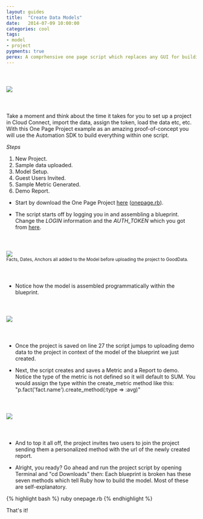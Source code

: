 ```yaml
---
layout: guides
title:  "Create Data Models"
date:   2014-07-09 10:00:00
categories: cool
tags:
- model
- project
pygments: true
perex: A comprhensive one page script which replaces any GUI for building an entire project creating a model, uploading data, and inviting users.
---
```


<div style="padding-top: 40px; padding-bottom: 40px;">
<div class="center">
<img class="tutorial" src="https://gallery.mailchimp.com/cc49eba2c07a5a3f516bf3fed/images/fdee369d-30bb-4897-bf44-6bfdbdec0662.png">
<div>
</div>
</div>
</div>

Take a moment and think about the time it takes for you to set up a project in Cloud Connect, import the data, assign the token, load the data etc, etc. With this One Page Project example as an amazing proof-of-concept you will use the Automation SDK to build everything within one script.

*Steps*
1. New Project.
2. Sample data uploaded.
3. Model Setup.
4. Guest Users Invited.
5. Sample Metric Generated.
6. Demo Report.

- Start by download the One Page Project [here](https://s3.amazonaws.com/xnh/onepage.rb) ([onepage.rb](https://s3.amazonaws.com/xnh/onepage.rb)).

- The script starts off by logging you in and assembling a blueprint. Change the *LOGIN* information and the *AUTH_TOKEN* which you got from [here](https://developer.gooddata.com/trial/).

<div style="padding-top: 40px; padding-bottom: 40px;">
<div class="center">
<img class="tutorial" src="https://gallery.mailchimp.com/cc49eba2c07a5a3f516bf3fed/images/555a8b0f-8feb-47da-85d3-317b9ff69d4a.png">
<div>
<small>Facts, Dates, Anchors all added to the Model before uploading the project to GoodData.</small></div>
</div>
</div>

- Notice how the model is assembled programmatically within the blueprint.

<div style="padding-top: 40px; padding-bottom: 40px;">
<div class="center">
<img class="tutorial" src="https://gallery.mailchimp.com/cc49eba2c07a5a3f516bf3fed/images/c3523365-e6df-463f-a99a-e87a55cfe467.png">
<div>
</div>
</div>
</div>

- Once the project is saved on line 27 the script jumps to uploading demo data to the project in context of the model of the blueprint we just created.

- Next, the script creates and saves a Metric and a Report to demo. Notice the type of the metric is not defined so it will default to SUM. You would assign the type within the create_metric method like this: "p.fact('fact.name').create_method(:type => :avg)"

<div style="padding-top: 40px; padding-bottom: 40px;">
<div class="center">
<img class="tutorial" src="https://gallery.mailchimp.com/cc49eba2c07a5a3f516bf3fed/images/601f45bd-ab95-429f-98de-b5167a5d92ea.png">
<div>
</div>
</div>
</div>

- And to top it all off, the project invites two users to join the project sending them a personalized method with the url of the newly created report.

- Alright, you ready? Go ahead and run the project script by opening Terminal and "cd Downloads" then:
Each blueprint is broken has these seven methods which tell Ruby how to build the model. Most of these are self-explanatory.

{% highlight bash %}
ruby onepage.rb
{% endhighlight %}

That's it!
